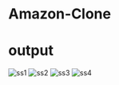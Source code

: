 # Amazon-Clone
# output
![ss1](https://github.com/Shahinmulani/Amazon-Clone/assets/102217599/a4c4fe57-5e9a-4bf5-a746-87d9e102f274)
![ss2](https://github.com/Shahinmulani/Amazon-Clone/assets/102217599/a2a5defe-c291-4948-ac03-c015e7dc385e)
![ss3](https://github.com/Shahinmulani/Amazon-Clone/assets/102217599/d4b6ece3-b8fe-443c-8769-9f1a65cdc6c2)
![ss4](https://github.com/Shahinmulani/Amazon-Clone/assets/102217599/55354619-d9bb-4c9e-a248-77000af3db16)
